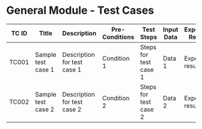 # General Module - Test Cases

| TC ID  | Title                  | Description                       | Pre-Conditions         | Test Steps                 | Input Data | Expected Result           | Status |
|--------|------------------------|---------------------------------|-----------------------|----------------------------|------------|---------------------------|--------|
| TC001  | Sample test case 1      | Description for test case 1      | Condition 1           | Steps for test case 1       | Data 1     | Expected result 1          | Pass   |
| TC002  | Sample test case 2      | Description for test case 2      | Condition 2           | Steps for test case 2       | Data 2     | Expected result 2          | Pass   |
